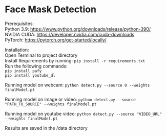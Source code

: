 # Face Mask Detection  
Prerequisites:  
   Python 3.9: https://www.python.org/downloads/release/python-390/  
   NVIDIA CUDA: https://developer.nvidia.com/cuda-downloads  
   PyTorch: https://pytorch.org/get-started/locally/  
  
Installation:  
Open Terminal to project directory  
Install Requirements by running: `pip install -r requirements.txt`  
Run the following commands:  
 `pip install pafy`  
 `pip install youtube_dl`  
  
Running model on webcam:
`python detect.py --source 0 --weights finalModel.pt`

Running model on image or video:
`python detect.py --source "PATH_TO_SOURCE" --weights finalModel.pt`

Running model on youtube video:
`python detect.py --source "VIDEO_URL" --weights finalModel.pt`

Results are saved in the /data directory
